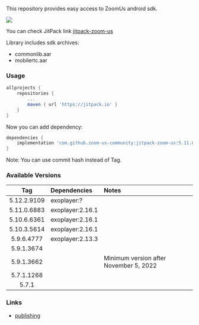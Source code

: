 This repository provides easy access to ZoomUs android sdk.

[![](https://jitpack.io/v/zoom-us-community/jitpack-zoom-us.svg)](https://jitpack.io/#zoom-us-community/jitpack-zoom-us)

You can check JitPack link [jitpack-zoom-us](https://jitpack.io/#zoom-us-community/jitpack-zoom-us)

Library includes sdk archives:
- commonlib.aar
- mobilertc.aar

### Usage

```gradle
allprojects {
    repositories {
        ...
        maven { url 'https://jitpack.io' }
    }
}
```

Now you can add dependency:
```gradle
dependencies {
    implementation 'com.github.zoom-us-community:jitpack-zoom-us:5.11.0.6883'
}
```

Note: You can use commit hash instead of Tag.


### Available Versions

| Tag           | Dependencies     | Notes                                                                    | 
| :-----------: |:-----------------| :----------------------------------------------------------------------  |
| 5.12.2.9109   | exoplayer:?      |                                                                          |
| 5.11.0.6883   | exoplayer:2.16.1 |                                                                          |
| 5.10.6.6361   | exoplayer:2.16.1 |                                                                          |
| 5.10.3.5614   | exoplayer:2.16.1 |                                                                          |
| 5.9.6.4777    | exoplayer:2.13.3 |                                                                          |
| 5.9.1.3674    |                  |                                                                          |
| 5.9.1.3662    |                  | Minimum version after November 5, 2022                                   |
| 5.7.1.1268    |                  |                                                                          |
| 5.7.1         |                  |                                                                          |

### Links
- [publishing](./docs/DEV.md)
